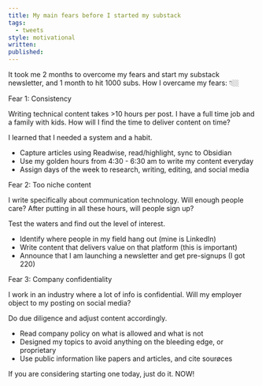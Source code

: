 ```yaml
---
title: My main fears before I started my substack
tags:
  - tweets
style: motivational
written: 
published:
---
```

It took me 2 months to overcome my fears and start my substack newsletter, and 1 month to hit 1000 subs. How I overcame my fears: 👇🏼

Fear 1: Consistency

Writing technical content takes >10 hours per post. I have a full time job and a family with kids. How will I find the time to deliver content on time?

I learned that I needed a system and a habit.
- Capture articles using Readwise, read/highlight, sync to Obsidian
- Use my golden hours from 4:30 - 6:30 am to write my content everyday
- Assign days of the week to research, writing, editing, and social media

Fear 2: Too niche content

I write specifically about communication technology. Will enough people care? After putting in all these hours, will people sign up?

Test the waters and find out the level of interest.
- Identify where people in my field hang out (mine is LinkedIn)
- Write content that delivers value on that platform (this is important)
- Announce that I am launching a newsletter and get pre-signups (I got 220)

Fear 3: Company confidentiality

I work in an industry where a lot of info is confidential. Will my employer object to my posting on social media?

Do due diligence and adjust content accordingly.
- Read company policy on what is allowed and what is not
- Designed my topics to avoid anything on the bleeding edge, or proprietary
- Use public information like papers and articles, and cite sourøces

If you are considering starting one today, just do it. NOW!
